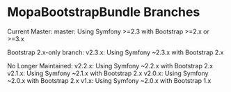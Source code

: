 MopaBootstrapBundle Branches
============================

Current Master:
master: Using Symfony >=2.3 with Bootstrap >=2.x or >=3.x

Bootstrap 2.x-only branch:
v2.3.x: Using Symfony ~2.3.x with Bootstrap 2.x

No Longer Maintained:
v2.2.x: Using Symfony ~2.2.x with Bootstrap 2.x
v2.1.x: Using Symfony ~2.1.x with Bootstrap 2.x
v2.0.x: Using Symfony ~2.0.x with Bootstrap 2.x
v1.x: Using Symfony ~2.0.x with Bootstrap 1.x
 
